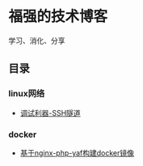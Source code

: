 # 福强的技术博客
学习、消化、分享

## 目录
### linux网络
* <a href="https://github.com/lfq618/blog/blob/master/linux/%E8%B0%83%E8%AF%95%E5%88%A9%E5%99%A8--SSH%E9%9A%A7%E9%81%93.md" target="_blank">调试利器-SSH隧道</a>

### docker
* <a href="https://github.com/lfq618/blog/blob/master/docker/%E6%9E%84%E5%BB%BA%E5%9F%BA%E4%BA%8Enginx-php-yaf%E7%9A%84docker%E9%95%9C%E5%83%8F.md" target="_blank">基于nginx-php-yaf构建docker镜像</a>